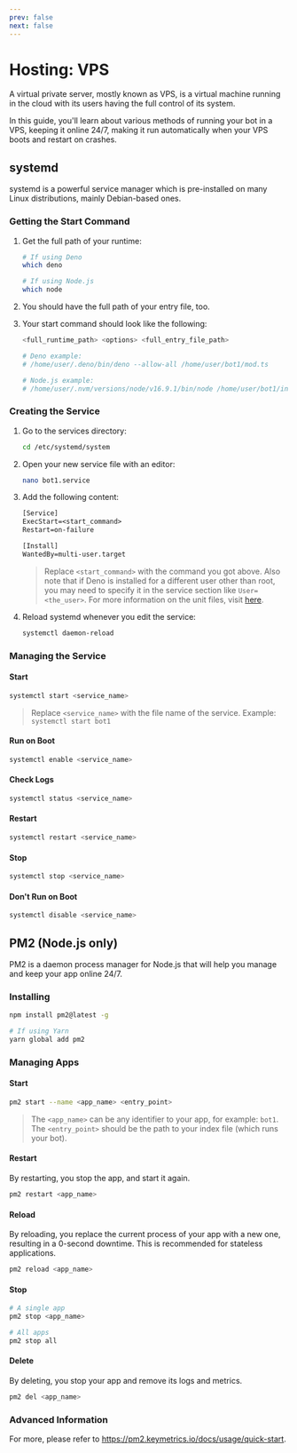 ```yaml
---
prev: false
next: false
---
```


# Hosting: VPS

A virtual private server, mostly known as VPS, is a virtual machine running in the cloud with its users having the full control of its system.

In this guide, you'll learn about various methods of running your bot in a VPS, keeping it online 24/7, making it run automatically when your VPS boots and restart on crashes.

## systemd

systemd is a powerful service manager which is pre-installed on many Linux distributions, mainly Debian-based ones.

### Getting the Start Command

1. Get the full path of your runtime:

   ```sh
   # If using Deno
   which deno

   # If using Node.js
   which node
   ```

2. You should have the full path of your entry file, too.

3. Your start command should look like the following:

   ```sh
   <full_runtime_path> <options> <full_entry_file_path>

   # Deno example:
   # /home/user/.deno/bin/deno --allow-all /home/user/bot1/mod.ts

   # Node.js example:
   # /home/user/.nvm/versions/node/v16.9.1/bin/node /home/user/bot1/index.js
   ```

### Creating the Service

1. Go to the services directory:

   ```sh
   cd /etc/systemd/system
   ```

2. Open your new service file with an editor:

   ```sh
   nano bot1.service
   ```

3. Add the following content:

   ```txt
   [Service]
   ExecStart=<start_command>
   Restart=on-failure

   [Install]
   WantedBy=multi-user.target
   ```

   > Replace `<start_command>` with the command you got above.
   > Also note that if Deno is installed for a different user other than root, you may need to specify it in the service section like `User=<the_user>`.
   > For more information on the unit files, visit [here](https://access.redhat.com/documentation/en-us/red_hat_enterprise_linux/8/html/configuring_basic_system_settings/assembly_working-with-systemd-unit-files_configuring-basic-system-settings).

4. Reload systemd whenever you edit the service:

   ```sh
   systemctl daemon-reload
   ```

### Managing the Service

#### Start

```sh
systemctl start <service_name>
```

> Replace `<service_name>` with the file name of the service.
> Example: `systemctl start bot1`

#### Run on Boot

```sh
systemctl enable <service_name>
```

#### Check Logs

```sh
systemctl status <service_name>
```

#### Restart

```sh
systemctl restart <service_name>
```

#### Stop

```sh
systemctl stop <service_name>
```

#### Don't Run on Boot

```sh
systemctl disable <service_name>
```

## PM2 (Node.js only)

PM2 is a daemon process manager for Node.js that will help you manage and keep your app online 24/7.

### Installing

```sh
npm install pm2@latest -g

# If using Yarn
yarn global add pm2
```

### Managing Apps

#### Start

```sh
pm2 start --name <app_name> <entry_point>
```

> The `<app_name>` can be any identifier to your app, for example: `bot1`.
> The `<entry_point>` should be the path to your index file (which runs your bot).

#### Restart

By restarting, you stop the app, and start it again.

```sh
pm2 restart <app_name>
```

#### Reload

By reloading, you replace the current process of your app with a new one, resulting in a 0-second downtime.
This is recommended for stateless applications.

```sh
pm2 reload <app_name>
```

#### Stop

```sh
# A single app
pm2 stop <app_name>

# All apps
pm2 stop all
```

#### Delete

By deleting, you stop your app and remove its logs and metrics.

```sh
pm2 del <app_name>
```

### Advanced Information

For more, please refer to <https://pm2.keymetrics.io/docs/usage/quick-start>.
